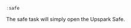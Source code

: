 <!--TITLE:safe-->
<!--ABOUT:The safe task will open up the Upspark Safe.-->

```javascript
:safe
```

The safe task will simply open the Upspark Safe. 
